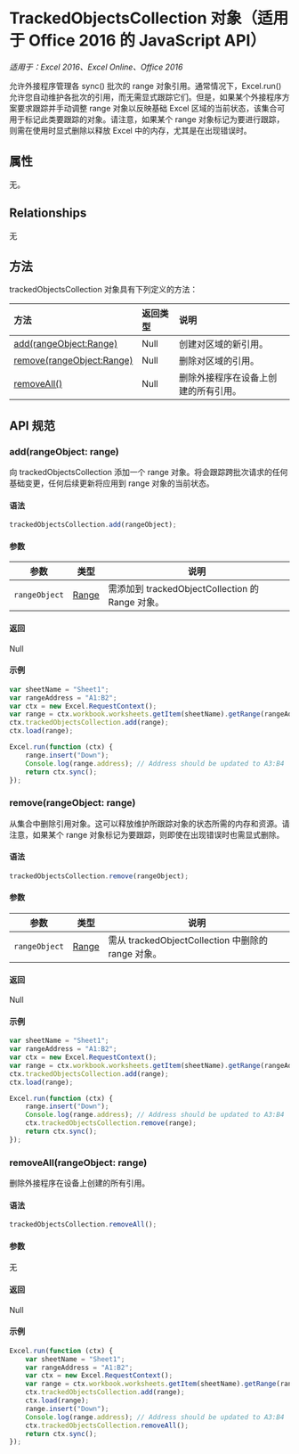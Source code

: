 # TrackedObjectsCollection 对象（适用于 Office 2016 的 JavaScript API）

_适用于：Excel 2016、Excel Online、Office 2016_

允许外接程序管理各 sync() 批次的 range 对象引用。通常情况下，Excel.run() 允许您自动维护各批次的引用，而无需显式跟踪它们。但是，如果某个外接程序方案要求跟踪并手动调整 range 对象以反映基础 Excel 区域的当前状态，该集合可用于标记此类要跟踪的对象。请注意，如果某个 range 对象标记为要进行跟踪，则需在使用时显式删除以释放 Excel 中的内存，尤其是在出现错误时。

## 属性
无。

## Relationships

无

## 方法

trackedObjectsCollection 对象具有下列定义的方法：

| 方法     | 返回类型    |说明|
|:-----------------|:--------|:----------|
|[add(rangeObject:Range)](#addrangeobject-range)| Null             |创建对区域的新引用。|
|[remove(rangeObject:Range)](#removerangeobject-range)| Null             |删除对区域的引用。  |
|[removeAll()](#removeall)| Null|删除外接程序在设备上创建的所有引用。|


## API 规范 

### add(rangeObject: range)
向 trackedObjectsCollection 添加一个 range 对象。将会跟踪跨批次请求的任何基础变更，任何后续更新将应用到 range 对象的当前状态。 

#### 语法
```js
trackedObjectsCollection.add(rangeObject);
```

#### 参数

参数       | 类型   | 说明
--------------- | ------ | ------------
`rangeObject`  | [Range](range.md)| 需添加到 trackedObjectCollection 的 Range 对象。

#### 返回
Null

#### 示例

```js
var sheetName = "Sheet1";
var rangeAddress = "A1:B2";
var ctx = new Excel.RequestContext();
var range = ctx.workbook.worksheets.getItem(sheetName).getRange(rangeAddress);
ctx.trackedObjectsCollection.add(range);
ctx.load(range);

Excel.run(function (ctx) { 
	range.insert("Down");
	Console.log(range.address); // Address should be updated to A3:B4
	return ctx.sync(); 
});
```


### remove(rangeObject: range)

从集合中删除引用对象。这可以释放维护所跟踪对象的状态所需的内存和资源。请注意，如果某个 range 对象标记为要跟踪，则即使在出现错误时也需显式删除。

#### 语法
```js
trackedObjectsCollection.remove(rangeObject);
```

#### 参数

参数       | 类型   | 说明
--------------- | ------ | ------------
`rangeObject`  | [Range](range.md)| 需从 trackedObjectCollection 中删除的 range 对象。

#### 返回
Null

#### 示例


```js
var sheetName = "Sheet1";
var rangeAddress = "A1:B2";
var ctx = new Excel.RequestContext();
var range = ctx.workbook.worksheets.getItem(sheetName).getRange(rangeAddress);
ctx.trackedObjectsCollection.add(range);
ctx.load(range);

Excel.run(function (ctx) { 
	range.insert("Down");
	Console.log(range.address); // Address should be updated to A3:B4
	ctx.trackedObjectsCollection.remove(range); 
	return ctx.sync(); 
});
```

### removeAll(rangeObject: range)

删除外接程序在设备上创建的所有引用。

#### 语法
```js
trackedObjectsCollection.removeAll();
```

#### 参数

无

#### 返回
Null

#### 示例

```js
Excel.run(function (ctx) { 
	var sheetName = "Sheet1";
	var rangeAddress = "A1:B2";
	var ctx = new Excel.RequestContext();
	var range = ctx.workbook.worksheets.getItem(sheetName).getRange(rangeAddress);
	ctx.trackedObjectsCollection.add(range);
	ctx.load(range);
	range.insert("Down");
	Console.log(range.address); // Address should be updated to A3:B4
	ctx.trackedObjectsCollection.removeAll(); 
	return ctx.sync(); 
});
```

